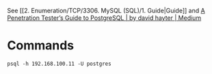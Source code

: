 
See [[2. Enumeration/TCP/3306. MySQL (SQL)/1. Guide|Guide]] and [A Penetration Tester’s Guide to PostgreSQL | by david hayter | Medium](https://medium.com/@cryptocracker99/a-penetration-testers-guide-to-postgresql-d78954921ee9)


# Commands 

```
psql -h 192.168.100.11 -U postgres
```